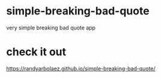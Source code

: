 # simple-breaking-bad-quote
very simple breaking bad quote app 
# check it out
https://randyarbolaez.github.io/simple-breaking-bad-quote/
